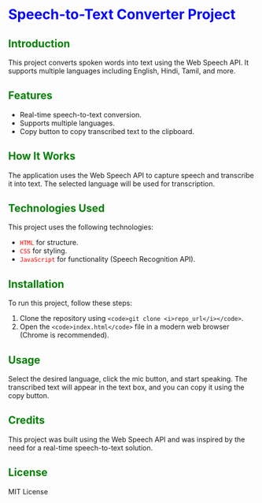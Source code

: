# <span style="color:blue">Speech-to-Text Converter Project</span>

## <span style="color:green">Introduction</span>
This project converts spoken words into text using the Web Speech API. It supports multiple languages including English, Hindi, Tamil, and more.

## <span style="color:green">Features</span>
- Real-time speech-to-text conversion.
- Supports multiple languages.
- Copy button to copy transcribed text to the clipboard.

## <span style="color:green">How It Works</span>
The application uses the Web Speech API to capture speech and transcribe it into text. The selected language will be used for transcription.

## <span style="color:green">Technologies Used</span>
This project uses the following technologies:
- <span style="color:red"><code>HTML</code></span> for structure.
- <span style="color:red"><code>CSS</code></span> for styling.
- <span style="color:red"><code>JavaScript</code></span> for functionality (Speech Recognition API).

## <span style="color:green">Installation</span>
To run this project, follow these steps:
1. Clone the repository using `<code>git clone <i>repo_url</i></code>`.
2. Open the `<code>index.html</code>` file in a modern web browser (Chrome is recommended).

## <span style="color:green">Usage</span>
Select the desired language, click the mic button, and start speaking. The transcribed text will appear in the text box, and you can copy it using the copy button.

## <span style="color:green">Credits</span>
This project was built using the Web Speech API and was inspired by the need for a real-time speech-to-text solution.

## <span style="color:green">License</span>
MIT License
